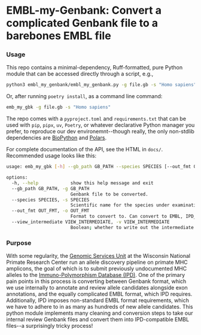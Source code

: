 # EMBL-my-Genbank: Convert a complicated Genbank file to a barebones EMBL file

### Usage

This repo contains a minimal-dependency, Ruff-formatted, pure Python module that can be accessed directly through a script, e.g.,

```bash
python3 embl_my_genbank/embl_my_genbank.py -g file.gb -s "Homo sapiens"
```

Or, after running `poetry install`, as a command line command:

```bash
emb_my_gbk -g file.gb -s "Homo sapiens"
```

The repo comes with a `pyproject.toml` and `requirements.txt` that can be used with `pip`, `pipx`, `uv`, `Poetry`, or whatever declarative Python manager you prefer, to reproduce our dev environemnt--though really, the only non-stdlib dependencies are [BioPython](https://biopython.org/) and [Polars](https://pola.rs/).

For complete documentation of the API, see the HTML in `docs/`. Recommended usage looks like this:

```bash
usage: emb_my_gbk [-h] --gb_path GB_PATH --species SPECIES [--out_fmt OUT_FMT] [--view_intermediate VIEW_INTERMEDIATE]

options:
  -h, --help            show this help message and exit
  --gb_path GB_PATH, -g GB_PATH
                        Genbank file to be converted.
  --species SPECIES, -s SPECIES
                        Scientific name for the species under examination.
  --out_fmt OUT_FMT, -o OUT_FMT
                        Format to convert to. Can convert to EMBL, IPD_EMBL, and FASTA.
  --view_intermediate VIEW_INTERMEDIATE, -v VIEW_INTERMEDIATE
                        Boolean; whether to write out the intermediate cleaned Genbank file for inspection.
```

### Purpose

With some regularity, the [Genomic Services Unit](https://primate.wisc.edu/research-services/genomics-services/) at the Wisconsin National Primate Research Center run an allele discovery pipeline on primate MHC amplicons, the goal of which is to submit previously undocumented MHC alleles to the [Immuno-Polymorphism Database (IPD)](https://www.ebi.ac.uk/ipd/). One of the primary pain points in this process is converting between Genbank format, which we use internally to annotate and review allele candidates alongside exon annotations, and the equally complicated EMBL format, which IPD requires. Additionally, IPD imposes non-standard EMBL format requirements, which we have to adhere to in as many as hundreds of new allele candidates. This python module implements many cleaning and conversion steps to take our internal review Genbank files and convert them into IPD-compatible EMBL files--a surprisingly tricky process!
